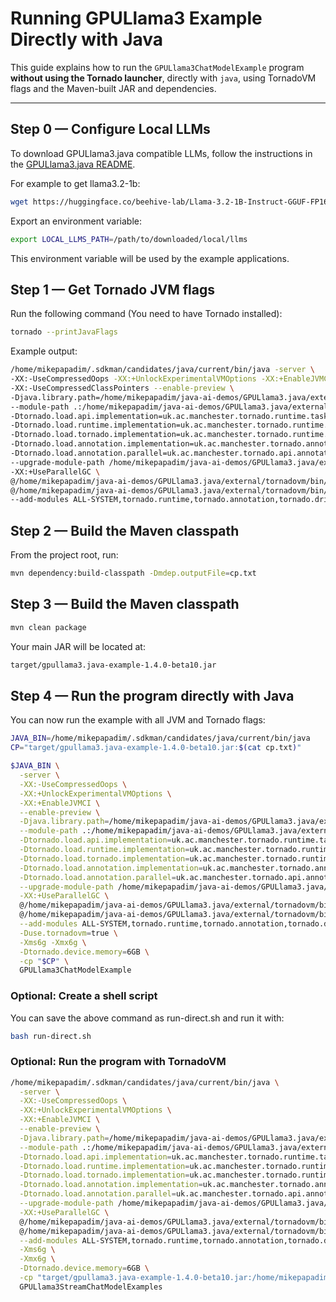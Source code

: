 # Running GPULlama3 Example Directly with Java

This guide explains how to run the `GPULlama3ChatModelExample` program **without using the Tornado launcher**, directly with `java`, using TornadoVM flags and the Maven-built JAR and dependencies.

---

## **Step 0 — Configure Local LLMs**

To download GPULlama3.java compatible LLMs, follow the instructions in the [GPULlama3.java README](https://github.com/beehive-lab/GPULlama3.java/blob/main/README.md).

For example to get llama3.2-1b:
```bash
wget https://huggingface.co/beehive-lab/Llama-3.2-1B-Instruct-GGUF-FP16/resolve/main/beehive-llama-3.2-1b-instruct-fp16.gguf
```

Export an environment variable:

```bash
export LOCAL_LLMS_PATH=/path/to/downloaded/local/llms
```

This environment variable will be used by the example applications.

## **Step 1 — Get Tornado JVM flags**

Run the following command (You need to have Tornado installed):

```bash
tornado --printJavaFlags
```

Example output:

```bash
/home/mikepapadim/.sdkman/candidates/java/current/bin/java -server \
-XX:-UseCompressedOops -XX:+UnlockExperimentalVMOptions -XX:+EnableJVMCI \
-XX:-UseCompressedClassPointers --enable-preview \
-Djava.library.path=/home/mikepapadim/java-ai-demos/GPULlama3.java/external/tornadovm/bin/sdk/lib \
--module-path .:/home/mikepapadim/java-ai-demos/GPULlama3.java/external/tornadovm/bin/sdk/share/java/tornado \
-Dtornado.load.api.implementation=uk.ac.manchester.tornado.runtime.tasks.TornadoTaskGraph \
-Dtornado.load.runtime.implementation=uk.ac.manchester.tornado.runtime.TornadoCoreRuntime \
-Dtornado.load.tornado.implementation=uk.ac.manchester.tornado.runtime.common.Tornado \
-Dtornado.load.annotation.implementation=uk.ac.manchester.tornado.annotation.ASMClassVisitor \
-Dtornado.load.annotation.parallel=uk.ac.manchester.tornado.api.annotations.Parallel \
--upgrade-module-path /home/mikepapadim/java-ai-demos/GPULlama3.java/external/tornadovm/bin/sdk/share/java/graalJars \
-XX:+UseParallelGC \
@/home/mikepapadim/java-ai-demos/GPULlama3.java/external/tornadovm/bin/sdk/etc/exportLists/common-exports \
@/home/mikepapadim/java-ai-demos/GPULlama3.java/external/tornadovm/bin/sdk/etc/exportLists/opencl-exports \
--add-modules ALL-SYSTEM,tornado.runtime,tornado.annotation,tornado.drivers.common,tornado.drivers.opencl
```

## **Step 2 — Build the Maven classpath**

From the project root, run:

```bash
mvn dependency:build-classpath -Dmdep.outputFile=cp.txt
```

## **Step 3 — Build the Maven classpath**

```bash
mvn clean package
```

Your main JAR will be located at:
```bash
target/gpullama3.java-example-1.4.0-beta10.jar
```

## **Step 4 — Run the program directly with Java**
You can now run the example with all JVM and Tornado flags:

```bash
JAVA_BIN=/home/mikepapadim/.sdkman/candidates/java/current/bin/java
CP="target/gpullama3.java-example-1.4.0-beta10.jar:$(cat cp.txt)"

$JAVA_BIN \
  -server \
  -XX:-UseCompressedOops \
  -XX:+UnlockExperimentalVMOptions \
  -XX:+EnableJVMCI \
  --enable-preview \
  -Djava.library.path=/home/mikepapadim/java-ai-demos/GPULlama3.java/external/tornadovm/bin/sdk/lib \
  --module-path .:/home/mikepapadim/java-ai-demos/GPULlama3.java/external/tornadovm/bin/sdk/share/java/tornado \
  -Dtornado.load.api.implementation=uk.ac.manchester.tornado.runtime.tasks.TornadoTaskGraph \
  -Dtornado.load.runtime.implementation=uk.ac.manchester.tornado.runtime.TornadoCoreRuntime \
  -Dtornado.load.tornado.implementation=uk.ac.manchester.tornado.runtime.common.Tornado \
  -Dtornado.load.annotation.implementation=uk.ac.manchester.tornado.annotation.ASMClassVisitor \
  -Dtornado.load.annotation.parallel=uk.ac.manchester.tornado.api.annotations.Parallel \
  --upgrade-module-path /home/mikepapadim/java-ai-demos/GPULlama3.java/external/tornadovm/bin/sdk/share/java/graalJars \
  -XX:+UseParallelGC \
  @/home/mikepapadim/java-ai-demos/GPULlama3.java/external/tornadovm/bin/sdk/etc/exportLists/common-exports \
  @/home/mikepapadim/java-ai-demos/GPULlama3.java/external/tornadovm/bin/sdk/etc/exportLists/opencl-exports \
  --add-modules ALL-SYSTEM,tornado.runtime,tornado.annotation,tornado.drivers.common,tornado.drivers.opencl \
  -Duse.tornadovm=true \
  -Xms6g -Xmx6g \
  -Dtornado.device.memory=6GB \
  -cp "$CP" \
  GPULlama3ChatModelExample

```

### Optional: Create a shell script
You can save the above command as run-direct.sh and run it with:
```bash
bash run-direct.sh
```


### Optional: Run the program with TornadoVM
```bash
/home/mikepapadim/.sdkman/candidates/java/current/bin/java \
  -server \
  -XX:-UseCompressedOops \
  -XX:+UnlockExperimentalVMOptions \
  -XX:+EnableJVMCI \
  --enable-preview \
  -Djava.library.path=/home/mikepapadim/java-ai-demos/GPULlama3.java/external/tornadovm/bin/sdk/lib \
  --module-path .:/home/mikepapadim/java-ai-demos/GPULlama3.java/external/tornadovm/bin/sdk/share/java/tornado \
  -Dtornado.load.api.implementation=uk.ac.manchester.tornado.runtime.tasks.TornadoTaskGraph \
  -Dtornado.load.runtime.implementation=uk.ac.manchester.tornado.runtime.TornadoCoreRuntime \
  -Dtornado.load.tornado.implementation=uk.ac.manchester.tornado.runtime.common.Tornado \
  -Dtornado.load.annotation.implementation=uk.ac.manchester.tornado.annotation.ASMClassVisitor \
  -Dtornado.load.annotation.parallel=uk.ac.manchester.tornado.api.annotations.Parallel \
  --upgrade-module-path /home/mikepapadim/java-ai-demos/GPULlama3.java/external/tornadovm/bin/sdk/share/java/graalJars \
  -XX:+UseParallelGC \
  @/home/mikepapadim/java-ai-demos/GPULlama3.java/external/tornadovm/bin/sdk/etc/exportLists/common-exports \
  @/home/mikepapadim/java-ai-demos/GPULlama3.java/external/tornadovm/bin/sdk/etc/exportLists/opencl-exports \
  --add-modules ALL-SYSTEM,tornado.runtime,tornado.annotation,tornado.drivers.common,tornado.drivers.opencl \
  -Xms6g \
  -Xmx6g \
  -Dtornado.device.memory=6GB \
  -cp "target/gpullama3.java-example-1.4.0-beta10.jar:/home/mikepapadim/.m2/repository/dev/langchain4j/langchain4j-core/1.5.0-SNAPSHOT/langchain4j-core-1.5.0-SNAPSHOT.jar:/home/mikepapadim/.m2/repository/com/fasterxml/jackson/core/jackson-annotations/2.19.2/jackson-annotations-2.19.2.jar:/home/mikepapadim/.m2/repository/com/fasterxml/jackson/core/jackson-core/2.19.2/jackson-core-2.19.2.jar:/home/mikepapadim/.m2/repository/com/fasterxml/jackson/core/jackson-databind/2.19.2/jackson-databind-2.19.2.jar:/home/mikepapadim/.m2/repository/org/slf4j/slf4j-api/2.0.17/slf4j-api-2.0.17.jar:/home/mikepapadim/.m2/repository/org/jspecify/jspecify/1.0.0/jspecify-1.0.0.jar:/home/mikepapadim/.m2/repository/dev/langchain4j/langchain4j-gpu-llama3/1.5.0-SNAPSHOT/langchain4j-gpu-llama3-1.5.0-SNAPSHOT.jar:/home/mikepapadim/.m2/repository/org/beehive/gpullama3/gpu-llama3/2.0-SNAPSHOT/gpu-llama3-2.0-SNAPSHOT.jar" \
  GPULlama3StreamChatModelExamples

```